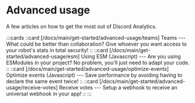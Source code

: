 # Advanced usage

A few articles on how to get the most out of Discord Analytics.

:::cards
::card [/docs/main/get-started/advanced-usage/teams] Teams --- What could be better than collaboration? Give whoever you want access to your robot's stats in total security! ::
::card [/docs/main/get-started/advanced-usage/esm] Using ESM (Javascript) --- Are you using ESModules in your project? No problem, you'll just need to adapt your code. ::
::card [/docs/main/get-started/advanced-usage/optimize-events] Optimize events (Javascript) --- Save performance by avoiding having to declare the same event twice! ::
::card [/docs/main/get-started/advanced-usage/receive-votes] Receive votes --- Setup a webhook to receive an universal webhook in your app! ::
:::
